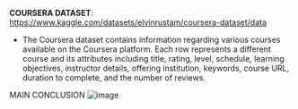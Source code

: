 **COURSERA DATASET**: https://www.kaggle.com/datasets/elvinrustam/coursera-dataset/data

- The Coursera dataset contains information regarding various courses available on the Coursera platform. Each row represents a different course and its attributes including title, rating, level, schedule, learning objectives, instructor details, offering institution, keywords, course URL, duration to complete, and the number of reviews.

MAIN CONCLUSION
![image](https://github.com/QuynhNhu0810/Coursera-Analysis/assets/144129608/1a7a95ef-101b-46c7-adb0-cb3a8209e85f)

